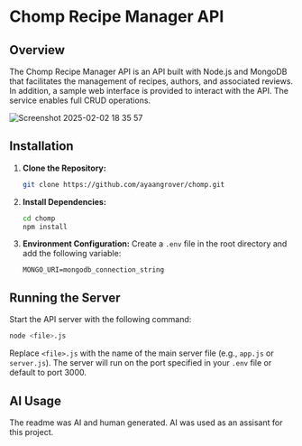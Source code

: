 # Chomp Recipe Manager API

## Overview

The Chomp Recipe Manager API is an API built with Node.js and MongoDB that facilitates the management of recipes, authors, and associated reviews. In addition, a sample web interface is provided to interact with the API. The service enables full CRUD operations.

![Screenshot 2025-02-02 18 35 57](https://github.com/user-attachments/assets/ca85f8bc-000d-47c5-9272-65a2dd17009f)


## Installation

1. **Clone the Repository:**
   ```bash
   git clone https://github.com/ayaangrover/chomp.git
   ```
2. **Install Dependencies:**
   ```bash
   cd chomp
   npm install
   ```
3. **Environment Configuration:**
   Create a `.env` file in the root directory and add the following variable:
   ```env
   MONGO_URI=mongodb_connection_string
   ```
## Running the Server

Start the API server with the following command:
```bash
node <file>.js
```
Replace `<file>.js` with the name of the main server file (e.g., `app.js` or `server.js`). The server will run on the port specified in your `.env` file or default to port 3000.

## AI Usage

The readme was AI and human generated. AI was used as an assisant for this project.
